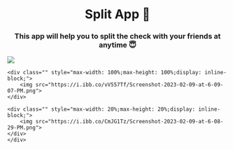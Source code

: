 <h1 align="center">Split App 💸</h1>
<h3 align="center">This app will help you to split the check with your friends at anytime 😇</h3>





   <div id="banner" style="overflow: hidden;justify-content:space-around;">
    <div class="" style="max-width: 20%;max-height: 20%;display: inline-block;">
        <img src="https://i.ibb.co/7zC5cQ8/Screenshot-2023-02-09-at-6-09-49-PM.png">
    </div>

    <div class="" style="max-width: 100%;max-height: 100%;display: inline-block;">
        <img src="https://i.ibb.co/vV557Tf/Screenshot-2023-02-09-at-6-09-07-PM.png">
    </div>

    <div class="" style="max-width: 20%;max-height: 20%;display: inline-block;">
        <img src="https://i.ibb.co/CmJG1Tz/Screenshot-2023-02-09-at-6-08-29-PM.png">
    </div>
    </div>
